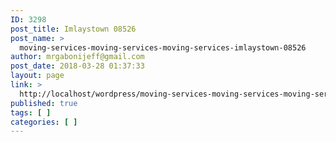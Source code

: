 ```yaml
---
ID: 3298
post_title: Imlaystown 08526
post_name: >
  moving-services-moving-services-moving-services-imlaystown-08526
author: mrgabonijeff@gmail.com
post_date: 2018-03-28 01:37:33
layout: page
link: >
  http://localhost/wordpress/moving-services-moving-services-moving-services-imlaystown-08526/
published: true
tags: [ ]
categories: [ ]
---
```

